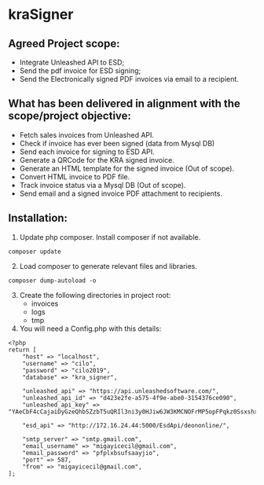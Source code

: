# kraSigner
## Agreed Project scope: 

- Integrate Unleashed API to ESD;
- Send the pdf invoice for ESD signing;
- Send the Electronically signed PDF invoices via email to a recipient.

## What has been delivered in alignment with the scope/project objective:

- Fetch sales invoices from Unleashed API.
- Check if invoice has ever been signed (data from Mysql DB)
- Send each invoice for signing to ESD API.
- Generate a QRCode for the KRA signed invoice.
- Generate an HTML template for the signed invoice (Out of scope).
- Convert HTML invoice to PDF file.
- Track invoice status via a Mysql DB (Out of scope).
- Send email and a signed invoice PDF attachment to recipients.

## Installation:
1. Update php composer. Install composer if not available. 
```
composer update
```
2. Load composer to generate relevant files and libraries.
```
composer dump-autoload -o
```
3. Create the following directories in project root:
    - invoices
    - logs
    - tmp
4. You will need a Config.php with this details:
```
<?php
return [
	"host" => "localhost",
	"username" => "cilo",
	"password" => "cilo2019",
	"database" => "kra_signer",

	"unleashed_api" => "https://api.unleashedsoftware.com/",
	"unleashed_api_id" => "d423e2fe-a575-4f9e-abe0-3154376ce090",
	"unleashed_api_key" => "YAeCbF4cCajaiDyGzeQhbSZzbT5uQRIl3ni3y0HJiw6JW3KMCNOFrMP5opFPqkz0Ssxshx33vcOs3NYFQ==",

	"esd_api" => "http://172.16.24.44:5000/EsdApi/deononline/",

	"smtp_server" => "smtp.gmail.com",
	"email_username" => "migayicecil@gmail.com",
	"email_password" => "pfplxbsufsaayjio",
	"port" => 587,
	"from" => "migayicecil@gmail.com",
];
```
